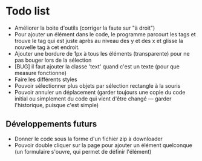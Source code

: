 # Todo list

* Améliorer la boite d'outils (corriger la faute sur "à droit")
* Pour ajouter un élément dans le code, le programme parcourt les tags et trouve le tag qui est juste après au niveau des y et des x et glisse la nouvelle tag à cet endroit.
* Ajouter une bordure de 1px à tous les éléments (transparente) pour ne pas bouger lors de la sélection
* [BUG] il faut ajouter la classe 'text' quand c'est un texte (pour que measure fonctionne)
* Faire les différents styles
* Pouvoir sélectionner plus objets par sélection rectangle à la souris
* Pouvoir annuler un déplacement (garder toujours une copie du code initial ou simplement du code qui vient d'être changé — garder l'historique, puisque c'est simple)

## Développements futurs

* Donner le code sous la forme d'un fichier zip à downloader
* Pouvoir double cliquer sur la page pour ajouter un élément quelconque (un formulaire s'ouvre, qui permet de définir l'élément)
